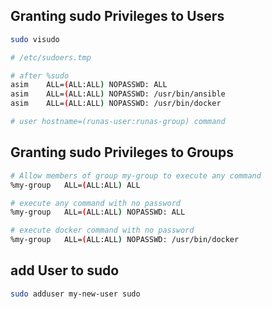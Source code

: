 ## Granting sudo Privileges to Users
```bash
sudo visudo

# /etc/sudoers.tmp

# after %sudo
asim    ALL=(ALL:ALL) NOPASSWD: ALL
asim    ALL=(ALL:ALL) NOPASSWD: /usr/bin/ansible
asim    ALL=(ALL:ALL) NOPASSWD: /usr/bin/docker

# user hostname=(runas-user:runas-group) command
```


## Granting sudo Privileges to Groups
```bash
# Allow members of group my-group to execute any command
%my-group   ALL=(ALL:ALL) ALL

# execute any command with no password
%my-group   ALL=(ALL:ALL) NOPASSWD: ALL

# execute docker command with no password
%my-group   ALL=(ALL:ALL) NOPASSWD: /usr/bin/docker
```


## add User to sudo
```bash
sudo adduser my-new-user sudo
```
